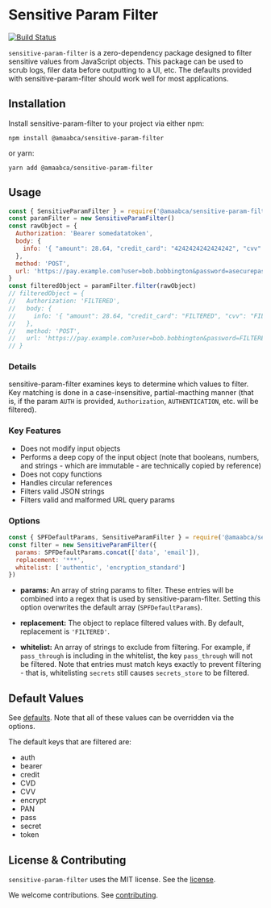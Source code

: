 # Sensitive Param Filter

[![Build Status](https://travis-ci.org/amaabca/sensitive-param-filter.svg?branch=master)](https://travis-ci.org/amaabca/sensitive-param-filter)

`sensitive-param-filter` is a zero-dependency package designed to filter sensitive values from JavaScript objects.
This package can be used to scrub logs, filer data before outputting to a UI, etc.
The defaults provided with sensitive-param-filter should work well for most applications.

## Installation

Install sensitive-param-filter to your project via either npm:

`npm install @amaabca/sensitive-param-filter`

or yarn:

`yarn add @amaabca/sensitive-param-filter`

## Usage

```js
const { SensitiveParamFilter } = require('@amaabca/sensitive-param-filter')
const paramFilter = new SensitiveParamFilter()
const rawObject = {
  Authorization: 'Bearer somedatatoken',
  body: {
    info: '{ "amount": 28.64, "credit_card": "4242424242424242", "cvv": "123" }'
  },
  method: 'POST',
  url: 'https://pay.example.com?user=bob.bobbington&password=asecurepassword1234'
}
const filteredObject = paramFilter.filter(rawObject)
// filteredObject = {
//   Authorization: 'FILTERED',
//   body: {
//     info: '{ "amount": 28.64, "credit_card": "FILTERED", "cvv": "FILTERED" }'
//   },
//   method: 'POST',
//   url: 'https://pay.example.com?user=bob.bobbington&password=FILTERED'
// }
```

### Details

sensitive-param-filter examines keys to determine which values to filter.
Key matching is done in a case-insensitive, partial-macthing manner (that is, if the param `AUTH` is provided, `Authorization`, `AUTHENTICATION`, etc. will be filtered).

### Key Features

 * Does not modify input objects
 * Performs a deep copy of the input object (note that booleans, numbers, and strings - which are immutable - are technically copied by reference)
 * Does not copy functions
 * Handles circular references
 * Filters valid JSON strings
 * Filters valid and malformed URL query params

### Options

```js
const { SPFDefaultParams, SensitiveParamFilter } = require('@amaabca/sensitive-param-filter')
const filter = new SensitiveParamFilter({
  params: SPFDefaultParams.concat(['data', 'email']),
  replacement: '***',
  whitelist: ['authentic', 'encryption_standard']
})
```

* **params:**
An array of string params to filter.
These entries will be combined into a regex that is used by sensitive-param-filter.
Setting this option overwrites the default array (`SPFDefaultParams`).

* **replacement:**
The object to replace filtered values with.
By default, replacement is `'FILTERED'`.

* **whitelist:**
An array of strings to exclude from filtering.
For example, if `pass_through` is including in the whitelist, the key `pass_through` will not be filtered.
Note that entries must match keys exactly to prevent filtering - that is, whitelisting `secrets` still causes `secrets_store` to be filtered.

## Default Values

See [defaults](src/defaults.js).
Note that all of these values can be overridden via the options.

The default keys that are filtered are:

* auth
* bearer
* credit
* CVD
* CVV
* encrypt
* PAN
* pass
* secret
* token

## License & Contributing

`sensitive-param-filter` uses the MIT license.
See the [license](LICENSE).

We welcome contributions.
See [contributing](CONTRIBUTING.md).
